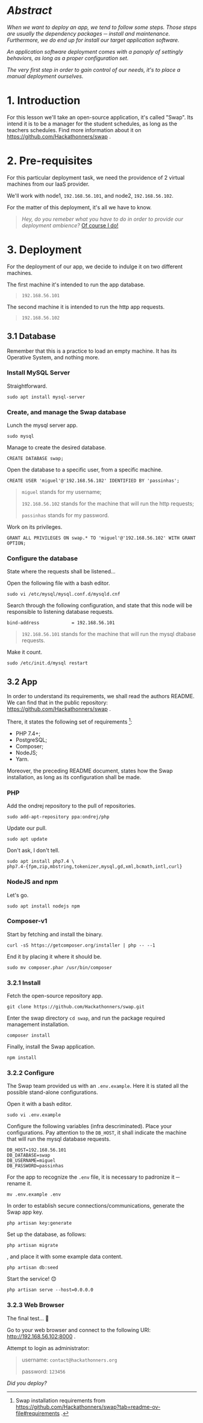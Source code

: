 # *Abstract*
*When we want to deploy an app, we tend to follow some steps. Those steps are usually the dependency packages ─ install and maintenance. Furthermore, we do end up for install our target application software.*

*An application software deployment comes with a panoply of settingly behaviors, as long as a proper configuration set.*

*The very first step in order to gain control of our needs, it's to place a manual deployment ourselves.*

# 1. Introduction
For this lesson we'll take an open-source application, it's called "Swap". Its intend it is to be a manager for the student schedules, as long as the teachers schedules. Find more information about it on https://github.com/Hackathonners/swap .

# 2. Pre-requisites
For this particular deployment task, we need the providence of 2 virtual machines from our IaaS provider.

We'll work with node1, ```192.168.56.101```, and node2, ```192.168.56.102```.

For the matter of this deployment, it's all we have to know.
> *Hey, do you remeber what you have to do in order to provide our deployment ambience?* [Of course I do!](Cloud-Computing-Applications-and-Services/0.CreateVMs_IaaS)

# 3. Deployment
For the deployment of our app, we decide to indulge it on two different machines.

The first machine it's intended to run the app database.
> ```192.168.56.101```

The second machine it is intended to run the http app requests.
> ```192.168.56.102```

## 3.1 Database
Remember that this is a practice to load an empty machine. It has its Operative System, and nothing more.

### Install MySQL Server
Straightforward.
```
sudo apt install mysql-server
```

### Create, and manage the Swap database
Lunch the mysql server app.
```
sudo mysql
```

Manage to create the desired database.
```
CREATE DATABASE swap;
```

Open the database to a specific user, from a specific machine.
```
CREATE USER 'miguel'@'192.168.56.102' IDENTIFIED BY 'passinhas';
```
> ```miguel``` stands for my username;
> 
> ```192.168.56.102``` stands for the machine that will run the http requests;
> 
> ```passinhas``` stands for my password.

Work on its privileges.
```
GRANT ALL PRIVILEGES ON swap.* TO 'miguel'@'192.168.56.102' WITH GRANT OPTION;
```

### Configure the database
State where the requests shall be listened...

Open the following file with a bash editor.
```
sudo vi /etc/mysql/mysql.conf.d/mysqld.cnf
```
Search through the following configuration, and state that this node will be responsible to listening database requests.
```
bind-address            = 192.168.56.101
```
> ```192.168.56.101``` stands for the machine that will run the mysql dtabase requests.

Make it count.
```
sudo /etc/init.d/mysql restart
```

## 3.2 App
In order to understand its requirements, we shall read the authors README. We can find that in the public repository: https://github.com/Hackathonners/swap .

There, it states the following set of requirements [^1]:
- PHP 7.4+;
- PostgreSQL;
- Composer;
- NodeJS;
- Yarn.

Moreover, the preceding README document, states how the Swap installation, as long as its configuration shall be made.

### PHP
Add the ondrej repository to the pull of repositories.
```
sudo add-apt-repository ppa:ondrej/php
```

Update our pull.
```
sudo apt update
```

Don't ask, I don't tell.
```
sudo apt install php7.4 \
php7.4-{fpm,zip,mbstring,tokenizer,mysql,gd,xml,bcmath,intl,curl}
```

### NodeJS and npm
Let's go.
```
sudo apt install nodejs npm
```

### Composer-v1
Start by fetching and install the binary.
```
curl -sS https://getcomposer.org/installer | php -- --1
```
End it by placing it where it should be.
```
sudo mv composer.phar /usr/bin/composer
```

### 3.2.1 Install
Fetch the open-source repository app.
```
git clone https://github.com/Hackathonners/swap.git
```
Enter the swap directory ```cd swap```, and run the package required management installation.
```
composer install
```
Finally, install the Swap application.
```
npm install
```

### 3.2.2 Configure
The Swap team provided us with an ```.env.example```. Here it is stated all the possible stand-alone configurations.

Open it with a bash editor.
```
sudo vi .env.example
```
Configure the following variables (infra descriminated). Place your configurations. Pay attention to the ```DB_HOST```, it shall indicate the machine that will run the mysql database requests.
```
DB_HOST=192.168.56.101
DB_DATABASE=swap
DB_USERNAME=miguel
DB_PASSWORD=passinhas
```
For the app to recognize the ```.env``` file, it is necessary to padronize it ─ rename it.
```
mv .env.example .env
```

In order to establish secure connections/communications, generate the Swap app key.
```
php artisan key:generate
```

Set up the database, as follows:
```
php artisan migrate
```
, and place it with some example data content.
```
php artisan db:seed
```

Start the service! 😊
```
php artisan serve --host=0.0.0.0
```

### 3.2.3 Web Browser
The final test... 🤭

Go to your web browser and connect to the following URl: http://192.168.56.102:8000 .

Attempt to login as administrator:

> username: ```contact@hackathonners.org```
> 
> password: ```123456```

*Did you deploy?*

[^1]: Swap installation requirements from https://github.com/Hackathonners/swap?tab=readme-ov-file#requirements .
